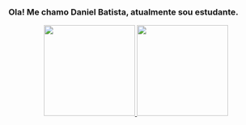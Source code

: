 ### Ola! Me chamo Daniel Batista, atualmente sou estudante.

<div align="center">
  <a href="https://github.com/dnxbatista">
  <img height="180em" src="https://github-readme-stats.vercel.app/api?username=dnxbatista&show_icons=true&theme=white&include_all_commits=true&count_private=true"/>
  <img height="180em" src="https://github-readme-stats.vercel.app/api/top-langs/?username=dnxbatista&layout=compact&langs_count=7&theme=white"/>
</div>


